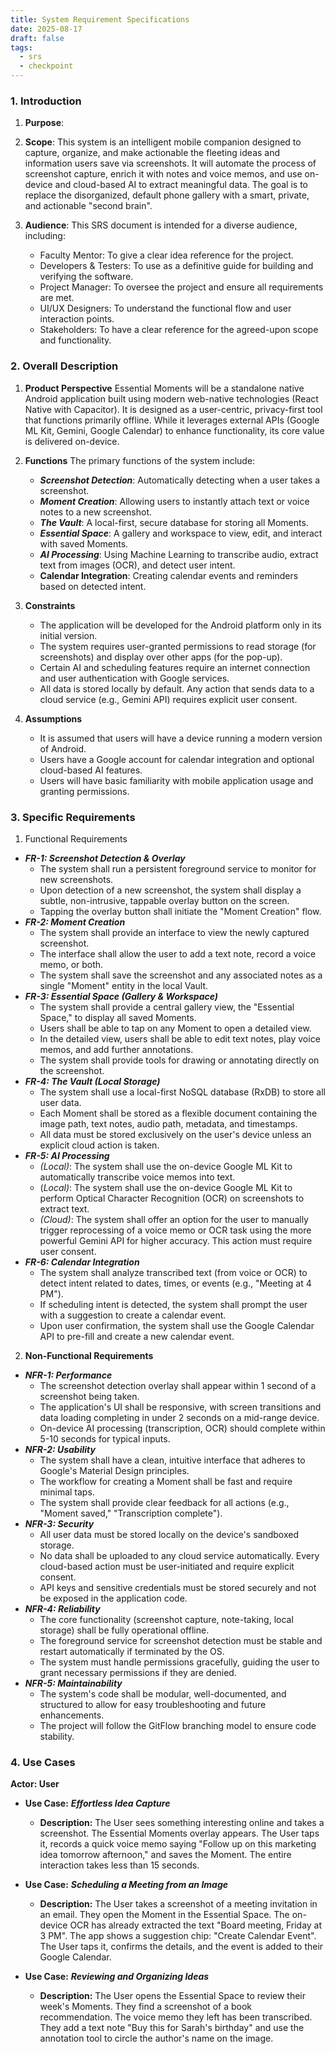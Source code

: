 ```yaml
---
title: System Requirement Specifications
date: 2025-08-17
draft: false
tags:
  - srs
  - checkpoint
---
```

### 1. Introduction
1. **Purpose**:
		
		
2. **Scope**:
		This system is an intelligent mobile companion designed to capture, organize, and make actionable the fleeting ideas and information users save via screenshots. It will automate the process of screenshot capture, enrich it with notes and voice memos, and use on-device and cloud-based AI to extract meaningful data. The goal is to replace the disorganized, default phone gallery with a smart, private, and actionable "second brain".
		
3. **Audience**:
	This SRS document is intended for a diverse audience, including: 
	- Faculty Mentor: To give a clear idea reference for the project.
	- Developers & Testers: To use as a definitive guide for building and verifying the software.
	- Project Manager: To oversee the project and ensure all requirements are met.
	- UI/UX Designers: To understand the functional flow and user interaction points.
	- Stakeholders: To have a clear reference for the agreed-upon scope and functionality.


### 2. Overall Description

1. **Product Perspective**
	Essential Moments will be a standalone native Android application built using modern web-native technologies (React Native with Capacitor). It is designed as a user-centric, privacy-first tool that functions primarily offline. While it leverages external APIs (Google ML Kit, Gemini, Google Calendar) to enhance functionality, its core value is delivered on-device.
	
2. **Functions**
	The primary functions of the system include:
	- ***Screenshot Detection***: Automatically detecting when a user takes a screenshot.
	- ***Moment Creation***: Allowing users to instantly attach text or voice notes to a new screenshot.
	- ***The Vault***: A local-first, secure database for storing all Moments.
	- ***Essential Space***: A gallery and workspace to view, edit, and interact with saved Moments.
	- ***AI Processing***: Using Machine Learning to transcribe audio, extract text from images (OCR), and detect user intent.
	- **Calendar Integration**: Creating calendar events and reminders based on detected intent.
	
3. **Constraints**
	- The application will be developed for the Android platform only in its initial version.
	- The system requires user-granted permissions to read storage (for screenshots) and display over other apps (for the pop-up).
	- Certain AI and scheduling features require an internet connection and user authentication with Google services.
	- All data is stored locally by default. Any action that sends data to a cloud service (e.g., Gemini API) requires explicit user consent.

4. **Assumptions**
	- It is assumed that users will have a device running a modern version of Android.
	- Users have a Google account for calendar integration and optional cloud-based AI features.
	- Users will have basic familiarity with mobile application usage and granting permissions.


### 3.  Specific Requirements

1. Functional Requirements
- ***FR-1: Screenshot Detection & Overlay***
	- The system shall run a persistent foreground service to monitor for new screenshots.
	- Upon detection of a new screenshot, the system shall display a subtle, non-intrusive, tappable overlay button on the screen.
	- Tapping the overlay button shall initiate the "Moment Creation" flow.
- ***FR-2: Moment Creation***
	- The system shall provide an interface to view the newly captured screenshot.
	- The interface shall allow the user to add a text note, record a voice memo, or both.
	- The system shall save the screenshot and any associated notes as a single "Moment" entity in the local Vault.
- ***FR-3: Essential Space (Gallery & Workspace)***
	- The system shall provide a central gallery view, the "Essential Space," to display all saved Moments.
	- Users shall be able to tap on any Moment to open a detailed view.
	- In the detailed view, users shall be able to edit text notes, play voice memos, and add further annotations.
	- The system shall provide tools for drawing or annotating directly on the screenshot.
- ***FR-4: The Vault (Local Storage)***
	- The system shall use a local-first NoSQL database (RxDB) to store all user data.
	- Each Moment shall be stored as a flexible document containing the image path, text notes, audio path, metadata, and timestamps.
	- All data must be stored exclusively on the user's device unless an explicit cloud action is taken.
- ***FR-5: AI Processing*** 
	- *(Local)*: The system shall use the on-device Google ML Kit to automatically transcribe voice memos into text.
	- (*Local)*: The system shall use the on-device Google ML Kit to perform Optical Character Recognition (OCR) on screenshots to extract text.
	- *(Cloud)*: The system shall offer an option for the user to manually trigger reprocessing of a voice memo or OCR task using the more powerful Gemini API for higher accuracy. This action must require user consent.
- ***FR-6: Calendar Integration***
	- The system shall analyze transcribed text (from voice or OCR) to detect intent related to dates, times, or events (e.g., "Meeting at 4 PM").
	- If scheduling intent is detected, the system shall prompt the user with a suggestion to create a calendar event.
	- Upon user confirmation, the system shall use the Google Calendar API to pre-fill and create a new calendar event.
	
2. **Non-Functional Requirements**
- ***NFR-1: Performance*** 
	- The screenshot detection overlay shall appear within 1 second of a screenshot being taken.
	- The application's UI shall be responsive, with screen transitions and data loading completing in under 2 seconds on a mid-range device.
	- On-device AI processing (transcription, OCR) should complete within 5-10 seconds for typical inputs.
- ***NFR-2: Usability*** 
	- The system shall have a clean, intuitive interface that adheres to Google's Material Design principles.
	- The workflow for creating a Moment shall be fast and require minimal taps.
	- The system shall provide clear feedback for all actions (e.g., "Moment saved," "Transcription complete").
- ***NFR-3: Security*** 
	- All user data must be stored locally on the device's sandboxed storage.
	- No data shall be uploaded to any cloud service automatically. Every cloud-based action must be user-initiated and require explicit consent.
	- API keys and sensitive credentials must be stored securely and not be exposed in the application code.
- ***NFR-4: Reliability*** 
	- The core functionality (screenshot capture, note-taking, local storage) shall be fully operational offline.
	- The foreground service for screenshot detection must be stable and restart automatically if terminated by the OS.
	- The system must handle permissions gracefully, guiding the user to grant necessary permissions if they are denied.
- ***NFR-5: Maintainability*** 
	- The system's code shall be modular, well-documented, and structured to allow for easy troubleshooting and future enhancements.
	- The project will follow the GitFlow branching model to ensure code stability.


### 4. Use Cases
**Actor: User**
	
- **Use Case:** ***Effortless Idea Capture***
	- **Description:** The User sees something interesting online and takes a screenshot. The Essential Moments overlay appears. The User taps it, records a quick voice memo saying "Follow up on this marketing idea tomorrow afternoon," and saves the Moment. The entire interaction takes less than 15 seconds.
	
- **Use Case:** ***Scheduling a Meeting from an Image***
	- **Description:** The User takes a screenshot of a meeting invitation in an email. They open the Moment in the Essential Space. The on-device OCR has already extracted the text "Board meeting, Friday at 3 PM". The app shows a suggestion chip: "Create Calendar Event". The User taps it, confirms the details, and the event is added to their Google Calendar.
		
- **Use Case:** ***Reviewing and Organizing Ideas***
	- **Description:** The User opens the Essential Space to review their week's Moments. They find a screenshot of a book recommendation. The voice memo they left has been transcribed. They add a text note "Buy this for Sarah's birthday" and use the annotation tool to circle the author's name on the image.
